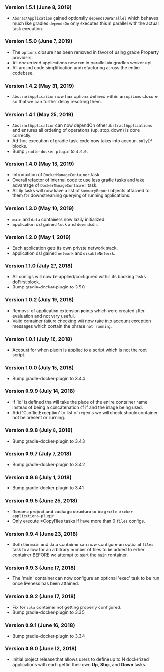 ### Version 1.5.1 (June 8, 2019)
* `AbsractApplication` gained optionally `dependsOnParallel` which behaves much like gradles `dependsOn` only executes this in parallel with the actual task execution.

### Version 1.5.0 (June 7, 2019)
* The `options` closure has been removed in favor of using gradle Property providers.
* All dockerized applications now run in parallel via gradles worker api.
* All around code simplification and refactoring across the entire codebase.

### Version 1.4.2 (May 31, 2019)
* `AbstractApplication` now has options defined within an `options` closure so that we can further delay resolving them.

### Version 1.4.1 (May 25, 2019)
* `AbstractApplication` can now dependOn other `AbstractApplications` and ensures all ordering of operations (up, stop, down) is done correctly.
* Ad-hoc execution of gradle task-code now takes into account `onlyIf` blocks.
* Bump `gradle-docker-plugin` to `4.9.0`.

### Version 1.4.0 (May 18, 2019)
* Introduction of `DockerManageContainer` task.
* Overall refactor of internal code to use less gradle tasks and take advantage of `DockerManageContainer` task.
* All `Up` tasks will now have a list of `SummaryReport` objects attached to them for downstreaming querying of running applications.

### Version 1.3.0 (May 10, 2019)
* `main` and `data` containers now lazily initialized.
* application dsl gained `lock` and `dependsOn`.

### Version 1.2.0 (May 1, 2019)
* Each application gets its own private network stack.
* application dsl gained `network` and `disableNetwork`.

### Version 1.1.0 (July 27, 2018)
* All configs will now be applied/configured within its backing tasks doFirst block.
* Bump gradle-docker-plugin to 3.5.0

### Version 1.0.2 (July 19, 2018)
* Removal of application extension points which were created after evaluation and not very useful.
* Valid container failure checking will now take into account exception messages which contain the phrase `not running`.

### Version 1.0.1 (July 16, 2018)
* Account for when plugin is applied to a script which is not the root script.

### Version 1.0.0 (July 15, 2018)
* Bump gradle-docker-plugin to 3.4.4

### Version 0.9.9 (July 14, 2018)
* If 'id' is defined tha will take the place of the entire container name instead of being a concatenation of if and the image being used.
* Add 'ConflictException' to list of regex's we will check should container not be present or running.

### Version 0.9.8 (July 8, 2018)
* Bump gradle-docker-plugin to 3.4.3

### Version 0.9.7 (July 7, 2018)
* Bump gradle-docker-plugin to 3.4.2

### Version 0.9.6 (July 1, 2018)
* Bump gradle-docker-plugin to 3.4.1

### Version 0.9.5 (June 25, 2018)
* Rename project and package structure to be `gradle-docker-applications-plugin`
* Only execute *CopyFiles tasks if have more than 0 `files` configs.

### Version 0.9.4 (June 23, 2018)
* Both the `main` and `data` container can now configure an optional `files` task to allow for an arbitrary number of files
to be added to either container BEFORE we attempt to start the `main` container.

### Version 0.9.3 (June 17, 2018)
* The 'main' container can now configure an optional 'exec' task to be run once liveness has been attained.

### Version 0.9.2 (June 17, 2018)
* Fix for `data` container not getting properly configured.
* Bump gradle-docker-plugin to 3.3.5

### Version 0.9.1 (June 16, 2018)
* Bump gradle-docker-plugin to 3.3.4

### Version 0.9.0 (June 12, 2018)
* Initial project release that allows users to define up to N dockerized applications with each gettin their own **Up**, **Stop**, and **Down** tasks.
